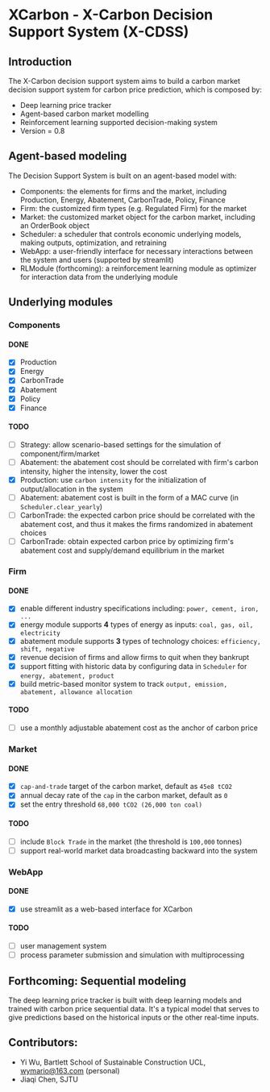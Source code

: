 # XCarbon - X-Carbon Decision Support System (X-CDSS)

## Introduction

The X-Carbon decision support system aims to build a carbon market decision support system for carbon price prediction, which is composed by:

- Deep learning price tracker
- Agent-based carbon market modelling
- Reinforcement learning supported decision-making system
- Version = 0.8

## Agent-based modeling
The Decision Support System is built on an agent-based model with: 

- Components: the elements for firms and the market, including Production, Energy, Abatement, CarbonTrade, Policy, Finance
- Firm: the customized firm types (e.g. Regulated Firm) for the market
- Market: the customized market object for the carbon market, including an OrderBook object
- Scheduler: a scheduler that controls economic underlying models, making outputs, optimization, and retraining
- WebApp: a user-friendly interface for necessary interactions between the system and users (supported by streamlit)
- RLModule (forthcoming): a reinforcement learning module as optimizer for interaction data from the underlying module

## Underlying modules

### Components

#### DONE

- [x] Production
- [x] Energy
- [x] CarbonTrade
- [x] Abatement
- [x] Policy
- [x] Finance

#### TODO

- [ ] Strategy: allow scenario-based settings for the simulation of component/firm/market
- [ ] Abatement: the abatement cost should be correlated with firm's carbon intensity, higher the intensity, lower the cost
- [x] Production: use `carbon intensity` for the initialization of output/allocation in the system
- [ ] Abatement: abatement cost is built in the form of a MAC curve (in `Scheduler.clear_yearly`)
- [ ] CarbonTrade: the expected carbon price should be correlated with the abatement cost, and thus it makes the firms randomized in abatement choices
- [ ] CarbonTrade: obtain expected carbon price by optimizing firm's abatement cost and supply/demand equilibrium in the market

### Firm

#### DONE

- [x] enable different industry specifications including: `power, cement, iron, ...`
- [x] energy module supports **4** types of energy as inputs: `coal, gas, oil, electricity`
- [x] abatement module supports **3** types of technology choices: `efficiency, shift, negative`
- [x] revenue decision of firms and allow firms to quit when they bankrupt
- [x] support fitting with historic data by configuring data in `Scheduler` for `energy, abatement, product`
- [x] build metric-based monitor system to track `output, emission, abatement, allowance allocation`

#### TODO

- [ ] use a monthly adjustable abatement cost as the anchor of carbon price

### Market

#### DONE

- [x] `cap-and-trade` target of the carbon market, default as `45e8 tCO2`
- [x] annual decay rate of the `cap` in the carbon market, default as `0`
- [x] set the entry threshold `68,000 tCO2 (26,000 ton coal)`

#### TODO

- [ ] include `Block Trade` in the market (the threshold is `100,000` tonnes)
- [ ] support real-world market data broadcasting backward into the system

### WebApp

#### DONE

- [x] use streamlit as a web-based interface for XCarbon

#### TODO

- [ ] user management system
- [ ] process parameter submission and simulation with multiprocessing 

## Forthcoming: Sequential modeling
The deep learning price tracker is built with deep learning models and trained with carbon price sequential data. 
It's a typical model that serves to give predictions based on the historical inputs or the other real-time inputs. 

## Contributors:
- Yi Wu, Bartlett School of Sustainable Construction UCL, wymario@163.com (personal)
- Jiaqi Chen, SJTU
